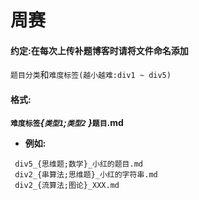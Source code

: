 # 周赛
#### 约定:在每次上传补题博客时请将文件命名添加
`题目分类`和`难度标签(越小越难:div1 ~ div5)`
#### 格式:

**`难度标签`_{`类型1`;`类型2` }_`题目`.md**

- **例如:** 
```
 div5_{思维题;数学}_小红的题目.md
 div2_{串算法;思维题}_小红的字符串.md
 div2_{流算法;图论}_XXX.md
```